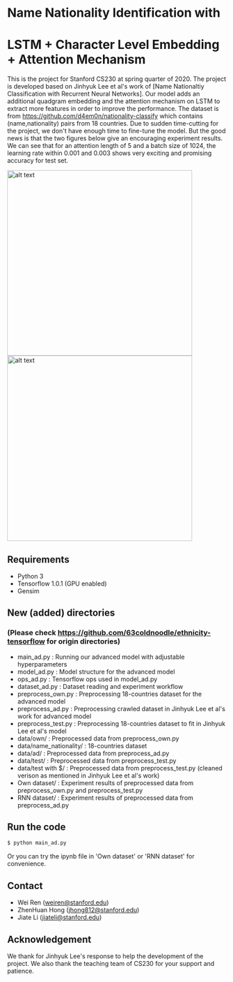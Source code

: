 Name Nationality Identification with 
==============================================================
LSTM + Character Level Embedding + Attention Mechanism
==============================================================
This is the project for Stanford CS230 at spring quarter of 2020. The project is developed based on Jinhyuk Lee et al's work of [Name Nationaltiy Classification with Recurrent Neural Networks]. Our model adds an additional quadgram embedding and the attention mechanism on LSTM to extract more features in order to improve the performance. The dataset is from https://github.com/d4em0n/nationality-classify which contains (name,nationality) pairs from 18 countries. Due to sudden time-cutting for the project, we don't have enough time to fine-tune the model. But the good news is that the two figures below give an encouraging experiment results. We can see that for an attention length of 5 and a batch size of 1024, the learning rate within 0.001 and 0.003 shows very exciting and promising accuracy for test set. 

<p float="left">
<img src="https://github.com/weirenorweiren/CS230/blob/master/Own%20dataset/Tuning/attn_length%3D5/accu1.jpg" alt="alt text" width="425">

<img src="https://github.com/weirenorweiren/CS230/blob/master/Own%20dataset/Tuning/attn_length%3D5/accu5.jpg" alt="alt text" width="425">
</p>

## Requirements
* Python 3
* Tensorflow 1.0.1 (GPU enabled)
* Gensim

## New (added) directories 
### (Please check https://github.com/63coldnoodle/ethnicity-tensorflow for origin directories)
* main_ad.py : Running our advanced model with adjustable hyperparameters
* model_ad.py : Model structure for the advanced model
* ops_ad.py : Tensorflow ops used in model_ad.py
* dataset_ad.py : Dataset reading and experiment workflow
* preprocess_own.py : Preprocessing 18-countries dataset for the advanced model
* preprocess_ad.py : Preprocessing crawled dataset in Jinhyuk Lee et al's work for advanced model
* preprocess_test.py : Preprocessing 18-countries dataset to fit in Jinhyuk Lee et al's model
* data/own/ : Preprocessed data from preprocess_own.py
* data/name_nationality/ : 18-countries dataset
* data/ad/ : Preprocessed data from preprocess_ad.py
* data/test/ : Preprocessed data from preprocess_test.py
* data/test with $/ : Preprocessed data from preprocess_test.py (cleaned verison as mentioned in Jinhyuk Lee et al's work)
* Own dataset/ : Experiment results of preprocessed data from preprocess_own.py and preprocess_test.py
* RNN dataset/ : Experiment results of preprocessed data from preprocess_ad.py

## Run the code
```bash
$ python main_ad.py
```
Or you can try the ipynb file in 'Own dataset' or 'RNN dataset' for convenience. 

## Contact 
- Wei Ren (weiren@stanford.edu)
- ZhenHuan Hong (jhong812@stanford.edu)
- Jiate Li (jiateli@stanford.edu)

## Acknowledgement 
We thank for Jinhyuk Lee's response to help the development of the project. We also thank the teaching team of CS230 for your support and patience. 
